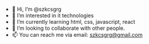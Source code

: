 - 👋 Hi, I’m @szkcsgrg
- 👀 I’m interested in it technologies
- 🌱 I’m currently learning html, css, javascript, react
- 💞️ I’m looking to collaborate with other people.
- 📫 You can reach me via email: szkcsgrg@gmail.com
